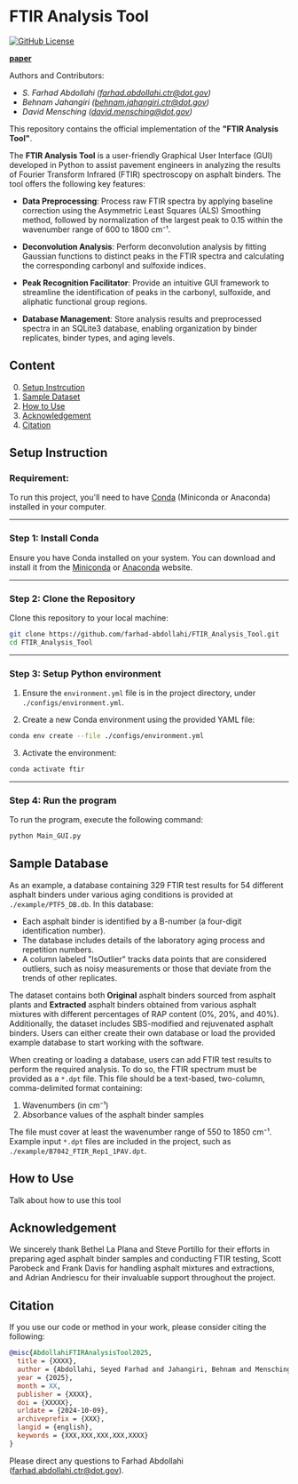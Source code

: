 # FTIR Analysis Tool

[![GitHub License](https://img.shields.io/badge/License-GPL_3.0-yellow.svg)](https://github.com/farhad-abdollahi/FTIR_Analysis_Tool/blob/main/LICENSE)

**[paper](XXXX)**

Authors and Contributors:
- *S. Farhad Abdollahi (farhad.abdollahi.ctr@dot.gov)*
- *Behnam Jahangiri (behnam.jahangiri.ctr@dot.gov)*
- *David Mensching (david.mensching@dot.gov)*


This repository contains the official implementation of the **"FTIR Analysis Tool"**.

The **FTIR Analysis Tool** is a user-friendly Graphical User Interface (GUI) developed in Python to assist pavement engineers in analyzing the results of Fourier Transform Infrared (FTIR) spectroscopy on asphalt binders. The tool offers the following key features:

- **Data Preprocessing**: Process raw FTIR spectra by applying baseline correction using the Asymmetric Least Squares (ALS) Smoothing method, followed by normalization of the largest peak to 0.15 within the wavenumber range of 600 to 1800 cm⁻¹.

- **Deconvolution Analysis**: Perform deconvolution analysis by fitting Gaussian functions to distinct peaks in the FTIR spectra and calculating the corresponding carbonyl and sulfoxide indices.

- **Peak Recognition Facilitator**: Provide an intuitive GUI framework to streamline the identification of peaks in the carbonyl, sulfoxide, and aliphatic functional group regions.

- **Database Management**: Store analysis results and preprocessed spectra in an SQLite3 database, enabling organization by binder replicates, binder types, and aging levels.

## Content ##

0. [Setup Instrcution](#setup-instruction)
0. [Sample Dataset](#sample-database)
0. [How to Use](#how-to-use)
0. [Acknowledgement](#acknowledgement)
0. [Citation](#citation)


## Setup Instruction ##

### Requirement:

To run this project, you'll need to have [Conda](https://docs.conda.io/en/latest/miniconda.html) (Miniconda or Anaconda) installed in your computer. 

---

### Step 1: Install Conda
Ensure you have Conda installed on your system. You can download and install it from the [Miniconda](https://docs.conda.io/en/latest/miniconda.html) or [Anaconda](https://www.anaconda.com/) website.

---

### Step 2: Clone the Repository

Clone this repository to your local machine:

```bash
git clone https://github.com/farhad-abdollahi/FTIR_Analysis_Tool.git
cd FTIR_Analysis_Tool
```

---

### Step 3: Setup Python environment

1. Ensure the `environment.yml` file is in the project directory, under `./configs/environment.yml`.

2. Create a new Conda environment using the provided YAML file:

```bash
conda env create --file ./configs/environment.yml
```

3. Activate the environment:

```bash
conda activate ftir
```

---

### Step 4: Run the program 

To run the program, execute the following command:

```bash
python Main_GUI.py
```

## Sample Database ##

As an example, a database containing 329 FTIR test results for 54 different asphalt binders under various aging 
conditions is provided at `./example/PTF5_DB.db`. In this database:

* Each asphalt binder is identified by a B-number (a four-digit identification number).
* The database includes details of the laboratory aging process and repetition numbers.
* A column labeled "IsOutlier" tracks data points that are considered outliers, such as noisy measurements or those that deviate from the trends of other replicates.

The dataset contains both **Original** asphalt binders sourced from asphalt plants and **Extracted** asphalt binders obtained from various asphalt mixtures with different percentages of RAP content (0%, 20%, and 40%). Additionally, the dataset includes SBS-modified and rejuvenated asphalt binders. Users can either create their own database or load the provided example database to start working with the software.

When creating or loading a database, users can add FTIR test results to perform the required analysis. To do so, the FTIR spectrum must be provided as a `*.dpt` file. This file should be a text-based, two-column, comma-delimited format containing:
1. Wavenumbers (in cm⁻¹)
2. Absorbance values of the asphalt binder samples

The file must cover at least the wavenumber range of 550 to 1850 cm⁻¹. Example input `*.dpt` files are included in the project, such as `./example/B7042_FTIR_Rep1_1PAV.dpt`.

## How to Use ##

Talk about how to use this tool

## Acknowledgement ##

We sincerely thank Bethel La Plana and Steve Portillo for their efforts in preparing aged asphalt binder samples and conducting FTIR testing, Scott Parobeck and Frank Davis for handling asphalt mixtures and extractions, and Adrian Andriescu for their invaluable support throughout the project.

## Citation ##

If you use our code or method in your work, please consider citing the following:

```bibtex
@misc{AbdollahiFTIRAnalysisTool2025,
  title = {XXXX},
  author = {Abdollahi, Seyed Farhad and Jahangiri, Behnam and Mensching, David},
  year = {2025},
  month = XX,
  publisher = {XXXX},
  doi = {XXXXX},
  urldate = {2024-10-09},
  archiveprefix = {XXX},
  langid = {english},
  keywords = {XXX,XXX,XXX,XXX,XXXX}
}
```

Please direct any questions to Farhad Abdollahi (farhad.abdollahi.ctr@dot.gov).